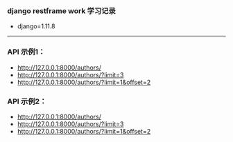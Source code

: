 ### django restframe work 学习记录

- django=1.11.8

* * *

### API 示例1：
- http://127.0.0.1:8000/authors/
- http://127.0.0.1:8000/authors/?limit=3
- http://127.0.0.1:8000/authors/?limit=1&offset=2

### API 示例2：
- http://127.0.0.1:8000/authors/
- http://127.0.0.1:8000/authors/?limit=3
- http://127.0.0.1:8000/authors/?limit=1&offset=2



